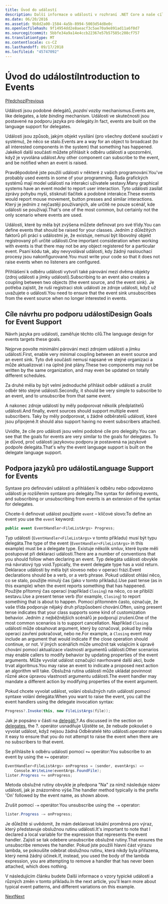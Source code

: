 ```yaml
---
title: Úvod do událostí
description: Další informace o události v rozhraní .NET Core a naše cíle návrhu jazyk pro události v tomto přehledu.
ms.date: 06/20/2016
ms.assetid: 9b8d2a00-1584-4a5b-8994-5003d54d8e0c
ms.openlocfilehash: 9f14954dd2e8aeacf3c5ae70a9e891ad11a6f0d7
ms.sourcegitcommit: 5bbfe34a9a14e4ccb22367e57b57585c208cf757
ms.translationtype: MT
ms.contentlocale: cs-CZ
ms.lasthandoff: 09/17/2018
ms.locfileid: "45747092"
---
```

# <a name="introduction-to-events"></a><span data-ttu-id="0581a-103">Úvod do událostí</span><span class="sxs-lookup"><span data-stu-id="0581a-103">Introduction to Events</span></span>

[<span data-ttu-id="0581a-104">Předchozí</span><span class="sxs-lookup"><span data-stu-id="0581a-104">Previous</span></span>](delegates-patterns.md)

<span data-ttu-id="0581a-105">Události jsou podobné delegátů, *pozdní vazby* mechanismus.</span><span class="sxs-lookup"><span data-stu-id="0581a-105">Events are, like delegates, a *late binding* mechanism.</span></span> <span data-ttu-id="0581a-106">Události ve skutečnosti jsou postavené na podporu jazyka pro delegáty.</span><span class="sxs-lookup"><span data-stu-id="0581a-106">In fact, events are built on the language support for delegates.</span></span>

<span data-ttu-id="0581a-107">Události jsou způsob, jakým objekt vysílání (pro všechny dotčené součásti v systému), že něco se stalo.</span><span class="sxs-lookup"><span data-stu-id="0581a-107">Events are a way for an object to broadcast (to all interested components in the system) that something has happened.</span></span> <span data-ttu-id="0581a-108">Jakékoli další součásti můžete přihlásit k odběru události a upozorněni, když je vyvolána událost.</span><span class="sxs-lookup"><span data-stu-id="0581a-108">Any other component can subscribe to the event, and be notified when an event is raised.</span></span>

<span data-ttu-id="0581a-109">Pravděpodobně jste použili události v některé z vašich programování.</span><span class="sxs-lookup"><span data-stu-id="0581a-109">You've probably used events in some of your programming.</span></span> <span data-ttu-id="0581a-110">Řada grafických systémů mají model událostí na interakci uživatele sestavy.</span><span class="sxs-lookup"><span data-stu-id="0581a-110">Many graphical systems have an event model to report user interaction.</span></span> <span data-ttu-id="0581a-111">Tyto události zasílat zprávy pohybu myši, stisknutí tlačítek a podobné interakce.</span><span class="sxs-lookup"><span data-stu-id="0581a-111">These events would report mouse movement, button presses and similar interactions.</span></span> <span data-ttu-id="0581a-112">Který je jedním z nejčastěji používaných, ale určitě ne pouze scénář, kde události se používají.</span><span class="sxs-lookup"><span data-stu-id="0581a-112">That's one of the most common, but certainly not the only scenario where events are used.</span></span>

<span data-ttu-id="0581a-113">Události, které by měla být zvýšena můžete definovat pro své třídy.</span><span class="sxs-lookup"><span data-stu-id="0581a-113">You can define events that should be raised for your classes.</span></span> <span data-ttu-id="0581a-114">Jedním z důležitých faktorů při práci s událostmi je, že existuje, nemusí být libovolný objekt registrovaný při určité události.</span><span class="sxs-lookup"><span data-stu-id="0581a-114">One important consideration when working with events is that there may not be any object registered for a particular event.</span></span> <span data-ttu-id="0581a-115">Psaní kódu tak, aby nevyvolával události, kdy žádný naslouchací procesy jsou nakonfigurované.</span><span class="sxs-lookup"><span data-stu-id="0581a-115">You must write your code so that it does not raise events when no listeners are configured.</span></span>

<span data-ttu-id="0581a-116">Přihlášení k odběru události vytvoří také párování mezi dvěma objekty (zdroj události a jímky událostí).</span><span class="sxs-lookup"><span data-stu-id="0581a-116">Subscribing to an event also creates a coupling between two objects (the event source, and the event sink).</span></span> <span data-ttu-id="0581a-117">Je potřeba zajistit, že ruší registraci stok události ze zdroje události, když už uvažujete o události.</span><span class="sxs-lookup"><span data-stu-id="0581a-117">You need to ensure that the event sink unsubscribes from the event source when no longer interested in events.</span></span>

## <a name="design-goals-for-event-support"></a><span data-ttu-id="0581a-118">Cíle návrhu pro podporu událostí</span><span class="sxs-lookup"><span data-stu-id="0581a-118">Design Goals for Event Support</span></span>

<span data-ttu-id="0581a-119">Návrh jazyka pro události, zaměřuje těchto cílů.</span><span class="sxs-lookup"><span data-stu-id="0581a-119">The language design for events targets these goals.</span></span>

<span data-ttu-id="0581a-120">Nejprve povolte minimální párování mezi zdrojem události a jímku událostí.</span><span class="sxs-lookup"><span data-stu-id="0581a-120">First, enable very minimal coupling between an event source and an event sink.</span></span> <span data-ttu-id="0581a-121">Tyto dvě součásti nemusí napsané ve stejné organizaci a může aktualizovat i na úplně jiné plány.</span><span class="sxs-lookup"><span data-stu-id="0581a-121">These two components may not be written by the same organization, and may even be updated on totally different schedules.</span></span>

<span data-ttu-id="0581a-122">Za druhé měla by být velmi jednoduché přihlásit odběr události a zrušit odběr této stejné události.</span><span class="sxs-lookup"><span data-stu-id="0581a-122">Secondly, it should be very simple to subscribe to an event, and to unsubscribe from that same event.</span></span>

<span data-ttu-id="0581a-123">A nakonec zdroje událostí by měly podporovat několik předplatitelů události.</span><span class="sxs-lookup"><span data-stu-id="0581a-123">And finally, event sources should support multiple event subscribers.</span></span> <span data-ttu-id="0581a-124">Taky by měly podporovat, s žádné odběratelů událostí, které jsou připojené.</span><span class="sxs-lookup"><span data-stu-id="0581a-124">It should also support having no event subscribers attached.</span></span>

<span data-ttu-id="0581a-125">Uvidíte, že cíle pro události jsou velmi podobné cíle pro delegáty.</span><span class="sxs-lookup"><span data-stu-id="0581a-125">You can see that the goals for events are very similar to the goals for delegates.</span></span>
<span data-ttu-id="0581a-126">To je důvod, proč události jazykovou podporu je postavená na jazykové podpoře delegáta.</span><span class="sxs-lookup"><span data-stu-id="0581a-126">That's why the event language support is built on the delegate language support.</span></span>

## <a name="language-support-for-events"></a><span data-ttu-id="0581a-127">Podpora jazyků pro události</span><span class="sxs-lookup"><span data-stu-id="0581a-127">Language Support for Events</span></span>

<span data-ttu-id="0581a-128">Syntaxe pro definování události a přihlášení k odběru nebo odpovězeno události je rozšířením syntaxe pro delegáty.</span><span class="sxs-lookup"><span data-stu-id="0581a-128">The syntax for defining events, and subscribing or unsubscribing from events is an extension of the syntax for delegates.</span></span>

<span data-ttu-id="0581a-129">Chcete-li definovat událost použijete `event` – klíčové slovo:</span><span class="sxs-lookup"><span data-stu-id="0581a-129">To define an event you use the `event` keyword:</span></span>

```csharp
public event EventHandler<FileListArgs> Progress;
```

<span data-ttu-id="0581a-130">Typ události (`EventHandler<FileListArgs>` v tomto příkladu) musí být typu delegáta.</span><span class="sxs-lookup"><span data-stu-id="0581a-130">The type of the event (`EventHandler<FileListArgs>` in this example) must be a delegate type.</span></span> <span data-ttu-id="0581a-131">Existuje několik smluv, které byste měli postupovat při deklaraci události.</span><span class="sxs-lookup"><span data-stu-id="0581a-131">There are a number of conventions that you should follow when declaring an event.</span></span> <span data-ttu-id="0581a-132">Typ delegáta události obvykle má návratový typ void.</span><span class="sxs-lookup"><span data-stu-id="0581a-132">Typically, the event delegate type has a void return.</span></span>
<span data-ttu-id="0581a-133">Deklarace událostí by měla být sloveso nebo v operaci frázi.</span><span class="sxs-lookup"><span data-stu-id="0581a-133">Event declarations should be a verb, or a verb phrase.</span></span>
<span data-ttu-id="0581a-134">Pokud událost ohlásí něco, co se stalo, použijte minulý čas (jako v tomto příkladu).</span><span class="sxs-lookup"><span data-stu-id="0581a-134">Use past tense (as in this example) when the event reports something that has happened.</span></span> <span data-ttu-id="0581a-135">Použijte přítomný čas operací (například `Closing`) na něco, co se přiblíží sestavu.</span><span class="sxs-lookup"><span data-stu-id="0581a-135">Use a present tense verb (for example, `Closing`) to report something that is about to happen.</span></span> <span data-ttu-id="0581a-136">Pomocí přítomném často, označuje, že vaše třída podporuje nějaký druh přizpůsobení chování.</span><span class="sxs-lookup"><span data-stu-id="0581a-136">Often, using present tense indicates that your class supports some kind of customization behavior.</span></span> <span data-ttu-id="0581a-137">Jedním z nejběžnějších scénářů je podporují zrušení.</span><span class="sxs-lookup"><span data-stu-id="0581a-137">One of the most common scenarios is to support cancellation.</span></span> <span data-ttu-id="0581a-138">Například `Closing` událostí může obsahovat argument, který by označoval, pokud by měla operaci zavření pokračovat, nebo ne.</span><span class="sxs-lookup"><span data-stu-id="0581a-138">For example, a `Closing` event may include an argument that would indicate if the close operation should continue, or not.</span></span>  <span data-ttu-id="0581a-139">V jiných scénářích může umožnit tak volajícím k úpravě chování pomocí aktualizace vlastností argumentů události.</span><span class="sxs-lookup"><span data-stu-id="0581a-139">Other scenarios may enable callers to modify behavior by updating properties of the event arguments.</span></span> <span data-ttu-id="0581a-140">Může vyvolat událost označující navrhované další akci, bude trvat algoritmus.</span><span class="sxs-lookup"><span data-stu-id="0581a-140">You may raise an event to indicate a proposed next action an algorithm will take.</span></span> <span data-ttu-id="0581a-141">Obslužná rutina události může ukládat povinnost různé akce úpravou vlastností argumentu události.</span><span class="sxs-lookup"><span data-stu-id="0581a-141">The event handler may mandate a different action by modifying  properties of the event argument.</span></span>

<span data-ttu-id="0581a-142">Pokud chcete vyvolat událost, volání obslužných rutin událostí pomocí syntaxe volání delegáta:</span><span class="sxs-lookup"><span data-stu-id="0581a-142">When you want to raise the event, you call the event handlers using the delegate invocation syntax:</span></span>

```csharp
Progress?.Invoke(this, new FileListArgs(file));
```

<span data-ttu-id="0581a-143">Jak je popsáno v části na [delegáti](delegates-patterns.md),?.</span><span class="sxs-lookup"><span data-stu-id="0581a-143">As discussed in the section on [delegates](delegates-patterns.md), the ?.</span></span>
<span data-ttu-id="0581a-144">operátor usnadňuje Ujistěte se, že nebude pokoušet o vyvolat událost, když nejsou žádná Odběratelé této události.</span><span class="sxs-lookup"><span data-stu-id="0581a-144">operator makes it easy to ensure that you do not attempt to raise the event when there are no subscribers to that event.</span></span>
 
<span data-ttu-id="0581a-145">Se přihlásíte k odběru události pomocí `+=` operátor:</span><span class="sxs-lookup"><span data-stu-id="0581a-145">You subscribe to an event by using the `+=` operator:</span></span>

```csharp
EventHandler<FileListArgs> onProgress = (sender, eventArgs) => 
    Console.WriteLine(eventArgs.FoundFile);
lister.Progress += onProgress;
```

<span data-ttu-id="0581a-146">Metoda obslužné rutiny obvykle je předpona "Na" za nímž následuje název události, jak je znázorněno výše.</span><span class="sxs-lookup"><span data-stu-id="0581a-146">The handler method typically is the prefix 'On' followed by the event name, as shown above.</span></span>

<span data-ttu-id="0581a-147">Zrušit pomocí `-=` operátor:</span><span class="sxs-lookup"><span data-stu-id="0581a-147">You unsubscribe using the `-=` operator:</span></span>

```csharp
lister.Progress -= onProgress;
```

<span data-ttu-id="0581a-148">Je důležité si uvědomit, že mám deklarovat lokální proměnná pro výraz, který představuje obslužnou rutinu události.</span><span class="sxs-lookup"><span data-stu-id="0581a-148">It's important to note that I declared a local variable for the expression that represents the event handler.</span></span> <span data-ttu-id="0581a-149">Zajistí se tak odebere unsubscribe obslužné rutiny.</span><span class="sxs-lookup"><span data-stu-id="0581a-149">That ensures the unsubscribe removes the handler.</span></span>
<span data-ttu-id="0581a-150">Pokud jste použili hlavní část výrazu lambda, se pokoušíte odebrat obslužnou rutinu, která nikdy byla přiřazena, který nemá žádný účinek.</span><span class="sxs-lookup"><span data-stu-id="0581a-150">If, instead, you used the body of the lambda expression, you are attempting to remove a handler that has never been attached, which does nothing.</span></span>

<span data-ttu-id="0581a-151">V následujícím článku budete Další informace o vzory typické událostí a různých změn v tomto příkladu.</span><span class="sxs-lookup"><span data-stu-id="0581a-151">In the next article, you'll learn more about typical event patterns, and different variations on this example.</span></span>

[<span data-ttu-id="0581a-152">Next</span><span class="sxs-lookup"><span data-stu-id="0581a-152">Next</span></span>](event-pattern.md)
